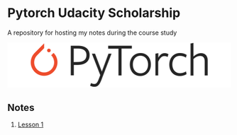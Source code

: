 # Pytorch Udacity Scholarship
A repository for hosting my notes during the course study

<img src="/images/Pytorch_logo_with_text.png" width="512.5" height="102.5" alt="PyTorch Logo">

## Notes

1. [Lesson 1](/notes/Lesson-2.md)

